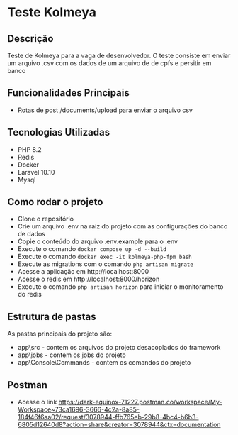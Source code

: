 # Teste Kolmeya

## Descrição
Teste de Kolmeya para a vaga de desenvolvedor. O teste consiste em enviar um arquivo .csv com os dados de um arquivo de de cpfs e persitir em banco

## Funcionalidades Principais
- Rotas de post /documents/upload para enviar o arquivo csv

## Tecnologias Utilizadas
- PHP 8.2
- Redis
- Docker
- Laravel 10.10
- Mysql

## Como rodar o projeto
- Clone o repositório
- Crie um arquivo .env na raiz do projeto com as configurações do banco de dados
- Copie o conteúdo do arquivo .env.example para o .env
- Execute o comando `docker compose up -d --build`
- Execute o comando `docker exec -it kolmeya-php-fpm bash`
- Execute as migrations com o comando `php artisan migrate`
- Acesse a aplicação em http://localhost:8000
- Acesse o redis em http://localhost:8000/horizon
- Execute o comando `php artisan horizon` para iniciar o monitoramento do redis


## Estrutura de pastas
As pastas principais do projeto são:
- app\src - contem os arquivos do projeto desacoplados do framework
- app\jobs - contem os jobs do projeto
- app\Console\Commands - contem os comandos do projeto

## Postman
- Acesse o link https://dark-equinox-71227.postman.co/workspace/My-Workspace~73ca1696-3666-4c2a-8a85-184f46f6aa02/request/3078944-ffb765eb-29b8-4bc4-b6b3-6805d12640d8?action=share&creator=3078944&ctx=documentation

